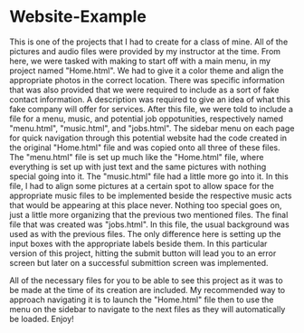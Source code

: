 # Website-Example
This is one of the projects that I had to create for a class of mine.
All of the pictures and audio files were provided by my instructor at the time. From here, we were tasked with making to start off with a main menu, in my project named "Home.html". We had to give it a color theme and align the appropriate photos in the correct location. There was specific information that was also provided that we were required to include as a sort of fake contact information. A description was required to give an idea of what this fake company will offer for services.
After this file, we were told to include a file for a menu, music, and potential job oppotunities, respectively named "menu.html", "music.html", and "jobs.html". The sidebar menu on each page for quick navigation through this potential website had the code created in the original "Home.html" file and was copied onto all three of these files.
The "menu.html" file is set up much like the "Home.html" file, where everything is set up with just text and the same pictures with nothing special going into it.
The "music.html" file had a little more go into it. In this file, I had to align some pictures at a certain spot to allow space for the appropriate music files to be implemented beside the respective music acts that would be appearing at this place never. Nothing too special goes on, just a little more organizing that the previous two mentioned files.
The final file that was created was "jobs.html". In this file, the usual background was used as with the previous files. The only difference here is setting up the input boxes with the appropriate labels beside them. In this particular version of this project, hitting the submit button will lead you to an error screen but later on a successful submittion screen was implemented.

All of the necessary files for you to be able to see this project as it was to be made at the time of its creation are included. My recommended way to approach navigating it is to launch the "Home.html" file then to use the menu on the sidebar to navigate to the next files as they will automatically be loaded. Enjoy!

